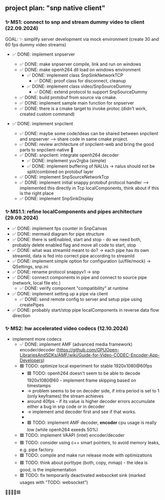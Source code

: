 ## project plan: "snp native client"

### ✨ MS1: connect to snp and stream dummy video to client (22.09.2024)  

GOAL: ✨ simplify server development via mock environment (create 30 and 60 fps dummy video streams)

* ✅ DONE: implement snpserver
  * ✅ DONE: make snpserver compile, link and run on windows
  * ✅ DONE: make openh264 dll load on windows environment  
    * ✅ DONE: implement class SnpSinkNetworkTCP
      * ✅ DONE: proof class for disconnect, cleanup  
    * ✅ DONE: implement class video/SnpSourceDummy  
      * ✅ DONE: extend protocol to support SnpSourceDummy 
  * ✅ DONE: build protobuf from source via cmake.
  * ✅ DONE: implement sample main function for snpserver
  * ✅ DONE: there is a cmake target to invoke protoc (didn't work, created custom command)
  
* ✅ DONE: implement snpclient
  * ✅ DONE: maybe some code/ideas can be shared between snpclient and snpserver
    --> share code in same cmake project.
  * ✅ DONE: review architecture of snpclient-web and bring the good parts to snpclient-native 🚀
  * ✅ DONE: snpclient: integrate openh264 decoder 
    * ✅ DONE: implement yuv2rgba (simple)
    * ✅ DONE: implement buffering of NALUs -> nalus should not be split/combined on protobuf layer
  * ✅ DONE: implement SnpSourceNetworkTcp
  * ✅ DONE: implement initial snappy protobuf protocol handler 
       --> implemented this directly in Tcp localComponents, think about if this is the right place
  * ✅ DONE: implement SnpSinkDisplay

### ✨ MS1.1: refine localComponents and pipes architecture (29.09.2024)
  * ✅ DONE: implement fps counter in SnpCanvas
  * ✅ DONE: mermaid diagram for pipe structure 
  * ✅ DONE: there is setEnabled, start and stop - do we need both, probably delete enabled flag
             and move all code to start, stop
  * ✅ DONE: what was streamId meant to do? -> each pipe has its own streamId, data is 
             fed into correct pipe according to streamId
  * ✅ DONE: implement simple option for configuration (ui/file/mock) -> QSettings, snp.ini
  * ✅ DONE: rename protocol snappyv1 -> snp
  * ✅ DONE: connect components in pipe and connect to source pipe (network, local file etc.)
    * ✅ DONE: verify component "compatibility" at runtime
  * ✅ DONE: implement setting up a pipe via client 
    * ✅ DONE: send remote config to server and setup pipe using createPipes  
  * ✅ DONE: probably start/stop pipe localComponents in reverse data flow direction   

### ✨ MS2: hw accelerated video codecs (12.10.2024)
* implement more codecs
  * ✅ DONE: implement AMF (advanced media framework) encoder/decoder (https://github.com/GPUOpen-LibrariesAndSDKs/AMF/wiki/Guide-for-Video-CODEC-Encoder-App-Developers)
  * 🟦 TODO: optimize local experiment for stable 1920x1080@60fps  
    * 🟦 TODO: openh264 doesn't seem to be able to decode 1920x1080@60 - implement frame skipping based on timestamps
    * -> problem seems to be on decoder side, if intra period is set to 1 (only keyframes) the stream achieves
    * around 40fps - if its value is higher decoder errors accumulate either a bug in snp code or in decoder
    * -> implement amd decoder first and see if that works. 
    * 
    * 🟦 TODO: implement AMF decoder, **encoder** cpu usage is really low (while openh264 exeeds 50%)  
  * 🟦 TODO: implement VAAPI (intel) encoder/decoder
  * 🟦 TODO: consider using c++ smart pointers, to avoid memory leaks, e.g. pipe factory.
  * 🟦 TODO: compile and make run release mode with optimizations
  * 🟦 TODO: think about porttype (both, copy, mmap) - the idea is good, is the implementation
  * 🟦 TODO: fix temporarily deactivated websocket sink (marked usages with "TODO: websocket")
 
🔲✅❎❌🟩